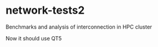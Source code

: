 network-tests2
==============

Benchmarks and analysis of interconnection in HPC cluster

Now it should use QT5
